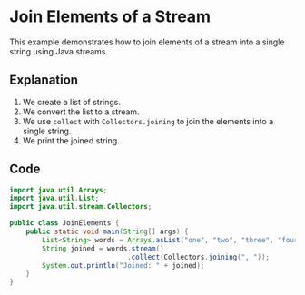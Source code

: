 # Join Elements of a Stream

This example demonstrates how to join elements of a stream into a single string using Java streams.

## Explanation

1. We create a list of strings.
2. We convert the list to a stream.
3. We use `collect` with `Collectors.joining` to join the elements into a single string.
4. We print the joined string.

## Code

```java
import java.util.Arrays;
import java.util.List;
import java.util.stream.Collectors;

public class JoinElements {
    public static void main(String[] args) {
        List<String> words = Arrays.asList("one", "two", "three", "four");
        String joined = words.stream()
                             .collect(Collectors.joining(", "));
        System.out.println("Joined: " + joined);
    }
}
```
